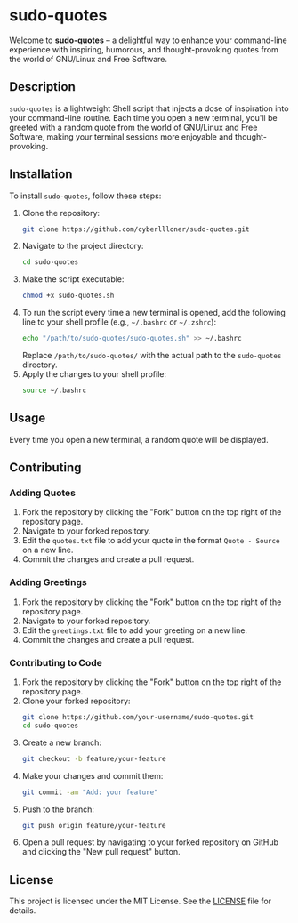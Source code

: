 # sudo-quotes

Welcome to **sudo-quotes** – a delightful way to enhance your command-line experience with inspiring, humorous, and thought-provoking quotes from the world of GNU/Linux and Free Software.

## Description
`sudo-quotes` is a lightweight Shell script that injects a dose of inspiration into your command-line routine. Each time you open a new terminal, you'll be greeted with a random quote from the world of GNU/Linux and Free Software, making your terminal sessions more enjoyable and thought-provoking.

## Installation
To install `sudo-quotes`, follow these steps:

1. Clone the repository:
   ```sh
   git clone https://github.com/cyberllloner/sudo-quotes.git
   ```
2. Navigate to the project directory:
   ```sh
   cd sudo-quotes
   ```
3. Make the script executable:
   ```sh
   chmod +x sudo-quotes.sh
   ```
4. To run the script every time a new terminal is opened, add the following line to your shell profile (e.g., `~/.bashrc` or `~/.zshrc`):
   ```sh
   echo "/path/to/sudo-quotes/sudo-quotes.sh" >> ~/.bashrc
   ```
   Replace `/path/to/sudo-quotes/` with the actual path to the `sudo-quotes` directory.
5. Apply the changes to your shell profile:
   ```sh
   source ~/.bashrc
   ```

## Usage
Every time you open a new terminal, a random quote will be displayed.

## Contributing

### Adding Quotes
1. Fork the repository by clicking the "Fork" button on the top right of the repository page.
2. Navigate to your forked repository.
3. Edit the `quotes.txt` file to add your quote in the format `Quote - Source` on a new line.
4. Commit the changes and create a pull request.

### Adding Greetings
1. Fork the repository by clicking the "Fork" button on the top right of the repository page.
2. Navigate to your forked repository.
3. Edit the `greetings.txt` file to add your greeting on a new line.
4. Commit the changes and create a pull request.

### Contributing to Code
1. Fork the repository by clicking the "Fork" button on the top right of the repository page.
2. Clone your forked repository:
   ```sh
   git clone https://github.com/your-username/sudo-quotes.git
   cd sudo-quotes
   ```
3. Create a new branch:
   ```sh
   git checkout -b feature/your-feature
   ```
4. Make your changes and commit them:
   ```sh
   git commit -am "Add: your feature"
   ```
5. Push to the branch:
   ```sh
   git push origin feature/your-feature
   ```
6. Open a pull request by navigating to your forked repository on GitHub and clicking the "New pull request" button.

## License
This project is licensed under the MIT License. See the [LICENSE](LICENSE) file for details.
